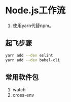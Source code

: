 # Node.js工作流

1. 使用yarn代替npm。

## 起飞步骤

```sh
yarn add --dev eslint
yarn add --dev babel-cli
```

## 常用软件包

1. watch
2. cross-env
